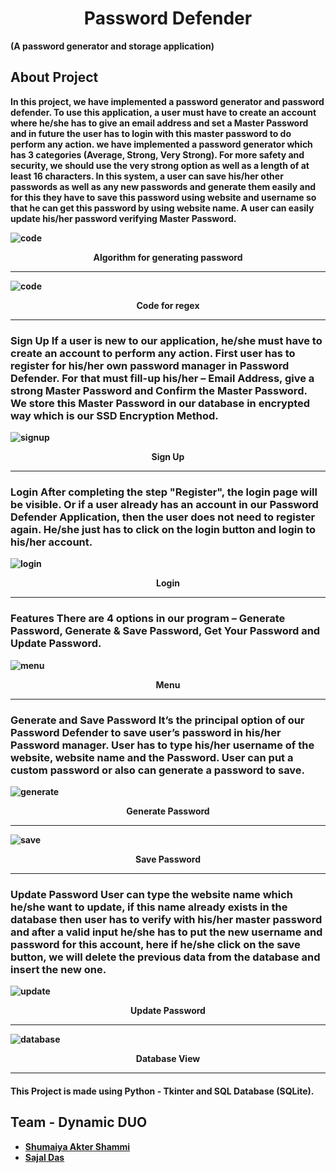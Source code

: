 <h1 align="center"><b>Password Defender</br></h1>
(A password generator and storage application)

## About Project
<p>
In this project, we have implemented a password generator and password defender. To use this application, a user must have to create an account where he/she has to give an email address and set a Master Password and in future the user has to login with this master password to do perform any action. we have implemented a password generator which has 3 categories (Average, Strong, Very Strong). For more safety and security, we should use the very strong option as well as a length of at least 16 characters. In this system, a user can save his/her other passwords as well as any new passwords and generate them easily and for this they have to save this password using website and username so that he can get this password by using website name. A user can easily update his/her password verifying Master Password.</p>

![code](Images_readme/code-generate-pass.png)
<p align="center">Algorithm for generating password</p>
<hr width="100%" color="blue">

![code](Images_readme/code-reg-mp-symbol.png)
<p align="center">Code for regex</p>
<hr width="100%" color="blue">

### **Sign Up** If a user is new to our application, he/she must have to create an account to perform any action. First user has to register for his/her own password manager in Password Defender. For that must fill-up his/her – Email Address, give a strong Master Password and Confirm the Master Password. We store this Master Password in our database in encrypted way which is our SSD Encryption Method.

![signup](Images_readme/reg-mp-12.png)
<p align="center">Sign Up</p>
<hr width="100%" color="blue">

### **Login** After completing the step "Register", the login page will be visible. Or if a user already has an account in our Password Defender Application, then the user does not need to register again. He/she just has to click on the login button and login to his/her account.

![login](Images_readme/login.png)
<p align="center">Login</p>
<hr width="100%" color="blue">

### **Features** There are 4 options in our program – Generate Password, Generate & Save Password, Get Your Password and Update Password.
![menu](Images_readme/options-menu.png)
<p align="center">Menu</p>
<hr width="100%" color="blue">

### **Generate and Save Password** It’s the principal option of our Password Defender to save user’s password in his/her Password manager. User has to type his/her username of the website, website name and the Password. User can put a custom password or also can generate a password to save.
![generate](Images_readme/generate-pass.png)
<p align="center">Generate Password</p>
<hr width="100%" color="blue">

![save](Images_readme/gensave.png)
<p align="center">Save Password</p>
<hr width="100%" color="blue">

### **Update Password** User can type the website name which he/she want to update, if this name already exists in the database then user has to verify with his/her master password and after a valid input he/she has to put the new username and password for this account, here if he/she click on the save button, we will delete the previous data from the database and insert the new one.
![update](Images_readme/update-pass.png)
<p align="center">Update Password</p>
<hr width="100%" color="blue">

![database](Images_readme/db-save.png)
<p align="center">Database View</p>
<hr width="100%" color="blue">


<!-- * A **Student** can view his/her result, courses, teachers, library information etc. 
And a student can change his/her personal information such as phone number address etc. 

![teacher](images/teacher-panel.png)
<p align="center">Teacher Panel</p> -->


#### This Project is made using Python - Tkinter and SQL Database (SQLite).


## Team - Dynamic DUO
  * [Shumaiya Akter Shammi](https://github.com/Shammi179)<br>
  * [Sajal Das](https://github.com/sajaldas19)  
